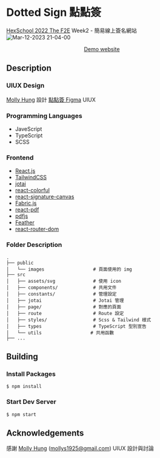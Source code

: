 # Dotted Sign 點點簽

[HexSchool 2022 The F2E](https://2022.thef2e.com/) Week2 - 簡易線上簽名網站
![Mar-12-2023 21-04-00](https://user-images.githubusercontent.com/87239200/224546568-53780207-80f2-4b22-afb2-bf34e5f9b9f0.gif)

<p align="center"><a href="https://meganxli.github.io/dotted-sign/" target="_blank">Demo website</a></p>

## Description

### UIUX Design

[Molly Hung](https://mollyhung.framer.website/) 設計 [點點簽 Figma](https://www.figma.com/file/syDguQlTNgRHsAfhye1hQn/F2E---Week-2?node-id=38%3A123392&t=c3lsYVVt7WPGAncz-3) UIUX

### Programming Languages

- JaveScript
- TypeScript
- SCSS

### Frontend

- [React.js](https://reactjs.org/)
- [TailwindCSS](https://tailwindcss.com/)
- [jotai](https://github.com/pmndrs/jotai)
- [react-colorful](https://github.com/omgovich/react-colorful)
- [react-signature-canvas](https://github.com/agilgur5/react-signature-canvas)
- [Fabric.js](http://fabricjs.com/)
- [react-pdf](https://github.com/wojtekmaj/react-pdf)
- [pdfjs](https://github.com/mozilla/pdf.js/)
- [Feather](https://feathericons.com/)
- [react-router-dom](https://reactrouter.com/en/main)

### Folder Description

```
.
├── public
│   └── images                  # 頁面使用的 img
├── src
│   ├── assets/svg              # 使用 icon
│   ├── components/             # 共用文件
│   ├── constants/              # 管理設定
│   ├── jotai                   # Jotai 管理
│   ├── page/                   # 對應的頁面
│   ├── route                   # Route 設定
│   ├── styles/                 # Scss & Tailwind 樣式
│   ├── types                   # TypeScript 型別宣告
│   └── utils                  # 共用函數
├── ...
```

## Building

### Install Packages

```
$ npm install
```

### Start Dev Server

```
$ npm start
```

## Acknowledgements

感謝 [Molly Hung](https://mollyhung.framer.website/) (mollys1925@gmail.com) UIUX 設計與討論
